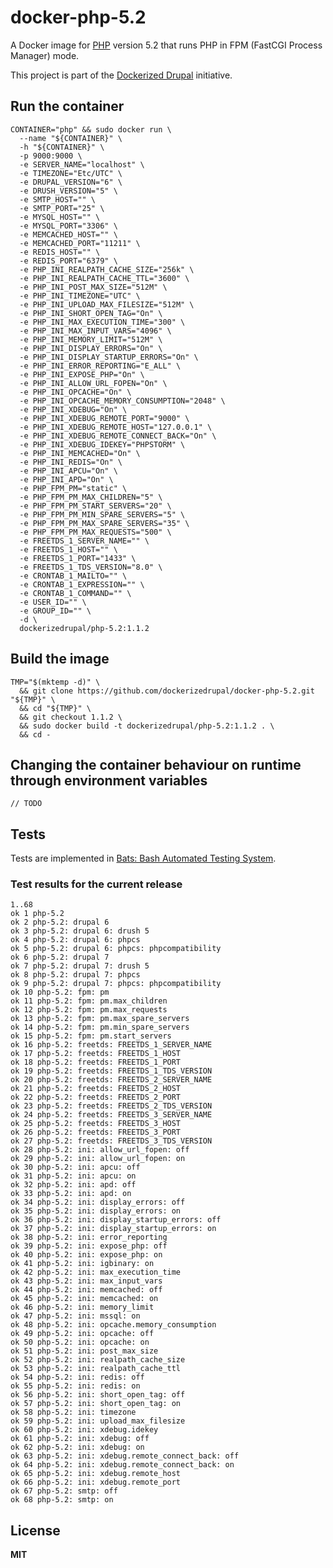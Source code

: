 # docker-php-5.2

A Docker image for [PHP](http://php.net/) version 5.2 that runs PHP in FPM (FastCGI Process Manager) mode.

This project is part of the [Dockerized Drupal](https://dockerizedrupal.com/) initiative.

## Run the container

    CONTAINER="php" && sudo docker run \
      --name "${CONTAINER}" \
      -h "${CONTAINER}" \
      -p 9000:9000 \
      -e SERVER_NAME="localhost" \
      -e TIMEZONE="Etc/UTC" \
      -e DRUPAL_VERSION="6" \
      -e DRUSH_VERSION="5" \
      -e SMTP_HOST="" \
      -e SMTP_PORT="25" \
      -e MYSQL_HOST="" \
      -e MYSQL_PORT="3306" \
      -e MEMCACHED_HOST="" \
      -e MEMCACHED_PORT="11211" \
      -e REDIS_HOST="" \
      -e REDIS_PORT="6379" \
      -e PHP_INI_REALPATH_CACHE_SIZE="256k" \
      -e PHP_INI_REALPATH_CACHE_TTL="3600" \
      -e PHP_INI_POST_MAX_SIZE="512M" \
      -e PHP_INI_TIMEZONE="UTC" \
      -e PHP_INI_UPLOAD_MAX_FILESIZE="512M" \
      -e PHP_INI_SHORT_OPEN_TAG="On" \
      -e PHP_INI_MAX_EXECUTION_TIME="300" \
      -e PHP_INI_MAX_INPUT_VARS="4096" \
      -e PHP_INI_MEMORY_LIMIT="512M" \
      -e PHP_INI_DISPLAY_ERRORS="On" \
      -e PHP_INI_DISPLAY_STARTUP_ERRORS="On" \
      -e PHP_INI_ERROR_REPORTING="E_ALL" \
      -e PHP_INI_EXPOSE_PHP="On" \
      -e PHP_INI_ALLOW_URL_FOPEN="On" \
      -e PHP_INI_OPCACHE="On" \
      -e PHP_INI_OPCACHE_MEMORY_CONSUMPTION="2048" \
      -e PHP_INI_XDEBUG="On" \
      -e PHP_INI_XDEBUG_REMOTE_PORT="9000" \
      -e PHP_INI_XDEBUG_REMOTE_HOST="127.0.0.1" \
      -e PHP_INI_XDEBUG_REMOTE_CONNECT_BACK="On" \
      -e PHP_INI_XDEBUG_IDEKEY="PHPSTORM" \
      -e PHP_INI_MEMCACHED="On" \
      -e PHP_INI_REDIS="On" \
      -e PHP_INI_APCU="On" \
      -e PHP_INI_APD="On" \
      -e PHP_FPM_PM="static" \
      -e PHP_FPM_PM_MAX_CHILDREN="5" \
      -e PHP_FPM_PM_START_SERVERS="20" \
      -e PHP_FPM_PM_MIN_SPARE_SERVERS="5" \
      -e PHP_FPM_PM_MAX_SPARE_SERVERS="35" \
      -e PHP_FPM_PM_MAX_REQUESTS="500" \
      -e FREETDS_1_SERVER_NAME="" \
      -e FREETDS_1_HOST="" \
      -e FREETDS_1_PORT="1433" \
      -e FREETDS_1_TDS_VERSION="8.0" \
      -e CRONTAB_1_MAILTO="" \
      -e CRONTAB_1_EXPRESSION="" \
      -e CRONTAB_1_COMMAND="" \
      -e USER_ID="" \
      -e GROUP_ID="" \
      -d \
      dockerizedrupal/php-5.2:1.1.2

## Build the image

    TMP="$(mktemp -d)" \
      && git clone https://github.com/dockerizedrupal/docker-php-5.2.git "${TMP}" \
      && cd "${TMP}" \
      && git checkout 1.1.2 \
      && sudo docker build -t dockerizedrupal/php-5.2:1.1.2 . \
      && cd -

## Changing the container behaviour on runtime through environment variables

    // TODO

## Tests

Tests are implemented in [Bats: Bash Automated Testing System](https://github.com/sstephenson/bats).

### Test results for the current release

    1..68
    ok 1 php-5.2
    ok 2 php-5.2: drupal 6
    ok 3 php-5.2: drupal 6: drush 5
    ok 4 php-5.2: drupal 6: phpcs
    ok 5 php-5.2: drupal 6: phpcs: phpcompatibility
    ok 6 php-5.2: drupal 7
    ok 7 php-5.2: drupal 7: drush 5
    ok 8 php-5.2: drupal 7: phpcs
    ok 9 php-5.2: drupal 7: phpcs: phpcompatibility
    ok 10 php-5.2: fpm: pm
    ok 11 php-5.2: fpm: pm.max_children
    ok 12 php-5.2: fpm: pm.max_requests
    ok 13 php-5.2: fpm: pm.max_spare_servers
    ok 14 php-5.2: fpm: pm.min_spare_servers
    ok 15 php-5.2: fpm: pm.start_servers
    ok 16 php-5.2: freetds: FREETDS_1_SERVER_NAME
    ok 17 php-5.2: freetds: FREETDS_1_HOST
    ok 18 php-5.2: freetds: FREETDS_1_PORT
    ok 19 php-5.2: freetds: FREETDS_1_TDS_VERSION
    ok 20 php-5.2: freetds: FREETDS_2_SERVER_NAME
    ok 21 php-5.2: freetds: FREETDS_2_HOST
    ok 22 php-5.2: freetds: FREETDS_2_PORT
    ok 23 php-5.2: freetds: FREETDS_2_TDS_VERSION
    ok 24 php-5.2: freetds: FREETDS_3_SERVER_NAME
    ok 25 php-5.2: freetds: FREETDS_3_HOST
    ok 26 php-5.2: freetds: FREETDS_3_PORT
    ok 27 php-5.2: freetds: FREETDS_3_TDS_VERSION
    ok 28 php-5.2: ini: allow_url_fopen: off
    ok 29 php-5.2: ini: allow_url_fopen: on
    ok 30 php-5.2: ini: apcu: off
    ok 31 php-5.2: ini: apcu: on
    ok 32 php-5.2: ini: apd: off
    ok 33 php-5.2: ini: apd: on
    ok 34 php-5.2: ini: display_errors: off
    ok 35 php-5.2: ini: display_errors: on
    ok 36 php-5.2: ini: display_startup_errors: off
    ok 37 php-5.2: ini: display_startup_errors: on
    ok 38 php-5.2: ini: error_reporting
    ok 39 php-5.2: ini: expose_php: off
    ok 40 php-5.2: ini: expose_php: on
    ok 41 php-5.2: ini: igbinary: on
    ok 42 php-5.2: ini: max_execution_time
    ok 43 php-5.2: ini: max_input_vars
    ok 44 php-5.2: ini: memcached: off
    ok 45 php-5.2: ini: memcached: on
    ok 46 php-5.2: ini: memory_limit
    ok 47 php-5.2: ini: mssql: on
    ok 48 php-5.2: ini: opcache.memory_consumption
    ok 49 php-5.2: ini: opcache: off
    ok 50 php-5.2: ini: opcache: on
    ok 51 php-5.2: ini: post_max_size
    ok 52 php-5.2: ini: realpath_cache_size
    ok 53 php-5.2: ini: realpath_cache_ttl
    ok 54 php-5.2: ini: redis: off
    ok 55 php-5.2: ini: redis: on
    ok 56 php-5.2: ini: short_open_tag: off
    ok 57 php-5.2: ini: short_open_tag: on
    ok 58 php-5.2: ini: timezone
    ok 59 php-5.2: ini: upload_max_filesize
    ok 60 php-5.2: ini: xdebug.idekey
    ok 61 php-5.2: ini: xdebug: off
    ok 62 php-5.2: ini: xdebug: on
    ok 63 php-5.2: ini: xdebug.remote_connect_back: off
    ok 64 php-5.2: ini: xdebug.remote_connect_back: on
    ok 65 php-5.2: ini: xdebug.remote_host
    ok 66 php-5.2: ini: xdebug.remote_port
    ok 67 php-5.2: smtp: off
    ok 68 php-5.2: smtp: on

## License

**MIT**
